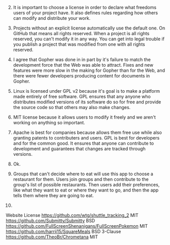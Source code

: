 2. It is important to choose a license in order to declare what freedoms users of your project have. It also defines rules regarding how others can modify and distribute your work.

3. Projects without an explicit license automatically use the default one. On GitHub that means all rights reserved. When a project is all rights reserved, you can't modify it in any way. You can get into legal trouble if you publish a project that was modified from one with all rights reserved.

4. I agree that Gopher was done in in part by it's failure to match the development force that the Web was able to attract. Fixes and new features were more slow in the making for Gopher than for the Web, and there were fewer developers producing content for documents in Gopher.

5. Linux is licensed under GPL v2 because it's goal is to make a platform made entirely of free software. GPL ensures that any anyone who distributes modified versions of its software do so for free and provide the source code so that others may also make changes.

6. MIT license because it allows users to modify it freely and we aren't working on anything so important.

7. Apache is best for companies because allows them free use while also granting patents to contributers and users. GPL is best for developers and for the common good. It ensures that anyone can contribute to development and guarantees that changes are tracked through versions.

8. Ok. 

9. Groups that can't decide where to eat will use this app to choose a restaurant for them. Users join groups and then contribute to the group's list of possible restaurants. Then users add their preferences, like what they want to eat or where they want to go, and then the app tells them where they are going to eat.

10. 
Website												                                          License
https://github.com/wtg/shuttle_tracking_2	                                MIT
https://github.com/Submitty/Submitty					                            BSD
https://github.com/FullScreenShenanigans/FullScreenPokemon                MIT
https://github.com/harrij15/SquareMeals                                   BSD 3-Clause
https://github.com/TheoBr/Chrometana                                      MIT
